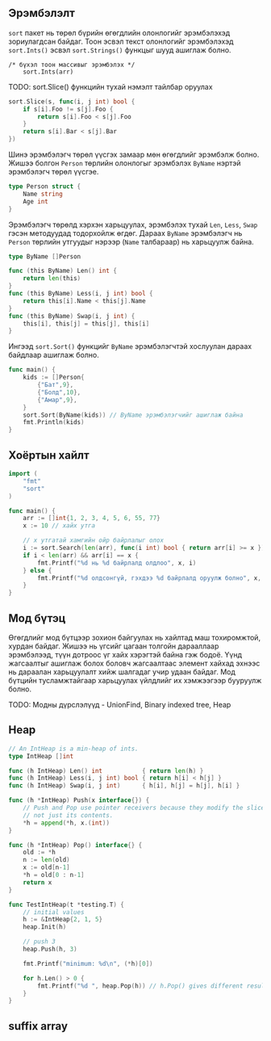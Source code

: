 ## Эрэмбэлэлт

`sort` пакет нь төрөл бүрийн өгөгдлийн олонлогийг эрэмбэлэхэд зориулагдсан байдаг. Тоон эсвэл текст олонлогийг эрэмбэлэхэд `sort.Ints()` эсвэл `sort.Strings()` функцыг шууд ашиглаж болно.

```
/* бүхэл тоон массивыг эрэмбэлэх */
	sort.Ints(arr)
```

TODO: sort.Slice\(\) функцийн тухай нэмэлт тайлбар оруулах

```go
sort.Slice(s, func(i, j int) bool {
    if s[i].Foo != s[j].Foo {
        return s[i].Foo < s[j].Foo
    }
    return s[i].Bar < s[j].Bar
})
```

Шинэ эрэмбэлэгч төрөл үүсгэх замаар мөн өгөгдлийг эрэмбэлж болно. Жишээ болгон `Person` төрлийн олонлогыг эрэмбэлэх `ByName` нэртэй эрэмбэлэгч төрөл үүсгэе.

```go
type Person struct {
    Name string
    Age int
}
```

Эрэмбэлэгч төрөлд хэрхэн харьцуулах, эрэмбэлэх тухай `Len`, `Less`, `Swap` гэсэн методуудад тодорхойлж өгдөг. Дараах `ByName` эрэмбэлэгч нь `Person` төрлийн утгуудыг нэрээр (`Name` талбараар) нь харьцуулж байна.

```go
type ByName []Person

func (this ByName) Len() int {
    return len(this)
}
func (this ByName) Less(i, j int) bool {
    return this[i].Name < this[j].Name
}
func (this ByName) Swap(i, j int) {
    this[i], this[j] = this[j], this[i]
}
```

Ингээд `sort.Sort()` функцийг `ByName` эрэмбэлэгчтэй хослуулан дараах байдлаар ашиглаж болно.

```go
func main() {
    kids := []Person{
        {"Бат",9},
        {"Болд",10},
        {"Амар",9},
    }
    sort.Sort(ByName(kids)) // ByName эрэмбэлэгчийг ашиглаж байна
    fmt.Println(kids)
}
```

## Хоёртын хайлт

```go
import (
	"fmt"
	"sort"
)

func main() {
	arr := []int{1, 2, 3, 4, 5, 6, 55, 77}
	x := 10 // хайх утга

	// x утгатай хамгийн ойр байрлалыг олох
	i := sort.Search(len(arr), func(i int) bool { return arr[i] >= x })
	if i < len(arr) && arr[i] == x {
		fmt.Printf("%d нь %d байрлалд олдлоо", x, i)
	} else {
		fmt.Printf("%d олдсонгүй, гэхдээ %d байрлалд оруулж болно", x, i)
	}
}
```


## Мод бүтэц

Өгөгдлийг мод бүтцээр зохион байгуулах нь хайлтад маш тохиромжтой, хурдан байдаг. Жишээ нь үгсийг цагаан толгойн дарааллаар эрэмбэлээд, түүн дотроос үг хайх хэрэгтэй байна гэж бодоё. Үүнд жагсаалтыг ашиглаж болох боловч жагсаалтаас элемент хайхад эхнээс нь дараалан харьцуулалт хийж шалгадаг учир удаан байдаг. Мод бүтцийн тусламжтайгаар харьцуулах үйлдлийг их хэмжээгээр бууруулж болно.


TODO: Модны дүрслэлүүд - UnionFind, Binary indexed tree, Heap

## Heap

```go
// An IntHeap is a min-heap of ints.
type IntHeap []int

func (h IntHeap) Len() int           { return len(h) }
func (h IntHeap) Less(i, j int) bool { return h[i] < h[j] }
func (h IntHeap) Swap(i, j int)      { h[i], h[j] = h[j], h[i] }

func (h *IntHeap) Push(x interface{}) {
	// Push and Pop use pointer receivers because they modify the slice's length,
	// not just its contents.
	*h = append(*h, x.(int))
}

func (h *IntHeap) Pop() interface{} {
	old := *h
	n := len(old)
	x := old[n-1]
	*h = old[0 : n-1]
	return x
}

func TestIntHeap(t *testing.T) {
	// initial values
	h := &IntHeap{2, 1, 5}
	heap.Init(h)

	// push 3
	heap.Push(h, 3)

	fmt.Printf("minimum: %d\n", (*h)[0])

	for h.Len() > 0 {
		fmt.Printf("%d ", heap.Pop(h)) // h.Pop() gives different result !!!
	}
}
```

## suffix array